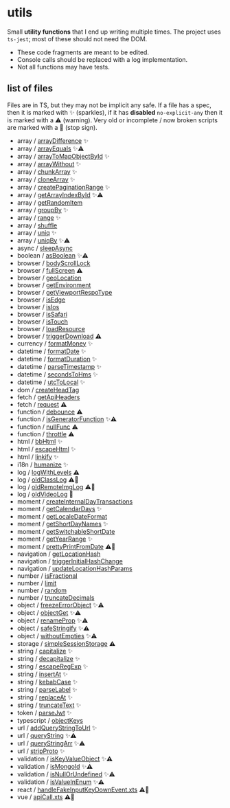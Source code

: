 # utils

Small **utility functions** that I end up writing multiple times.
The project uses `ts-jest`; most of these should not need the DOM.

- These code fragments are meant to be edited.
- Console calls should be replaced with a log implementation.
- Not all functions may have tests.

## list of files

Files are in TS, but they may not be implicit any safe.
If a file has a spec, then it is marked with ✨ (sparkles), if it has **disabled** `no-explicit-any`
then it is marked with a ⚠️ (warning). Very old or incomplete / now broken scripts are marked
with a 🛑 (stop sign).

- array / [arrayDifference](src/array/arrayDifference.ts) ✨
- array / [arrayEquals](src/array/arrayEquals.ts) ✨⚠️
- array / [arrayToMapObjectById](src/array/arrayToMapObjectById.ts) ✨
- array / [arrayWithout](src/array/arrayWithout.ts) ✨
- array / [chunkArray](src/array/chunkArray.ts) ✨
- array / [cloneArray](src/array/cloneArray.ts) ✨
- array / [createPaginationRange](src/array/createPaginationRange.ts) ✨
- array / [getArrayIndexById](src/array/getArrayIndexById.ts) ✨⚠️
- array / [getRandomItem](src/array/getRandomItem.ts) 
- array / [groupBy](src/array/groupBy.ts) ✨
- array / [range](src/array/range.ts) ✨
- array / [shuffle](src/array/shuffle.ts) 
- array / [uniq](src/array/uniq.ts) ✨
- array / [uniqBy](src/array/uniqBy.ts) ✨⚠️
- async / [sleepAsync](src/async/sleepAsync.ts) 
- boolean / [asBoolean](src/boolean/asBoolean.ts) ✨⚠️
- browser / [bodyScrollLock](src/browser/bodyScrollLock.ts) 
- browser / [fullScreen](src/browser/fullScreen.ts) ⚠️
- browser / [geoLocation](src/browser/geoLocation.ts) 
- browser / [getEnvironment](src/browser/getEnvironment.ts) 
- browser / [getViewportRespoType](src/browser/getViewportRespoType.ts) 
- browser / [isEdge](src/browser/isEdge.ts) 
- browser / [isIos](src/browser/isIos.ts) 
- browser / [isSafari](src/browser/isSafari.ts) 
- browser / [isTouch](src/browser/isTouch.ts) 
- browser / [loadResource](src/browser/loadResource.ts) 
- browser / [triggerDownload](src/browser/triggerDownload.ts) ⚠️
- currency / [formatMoney](src/currency/formatMoney.ts) ✨
- datetime / [formatDate](src/datetime/formatDate.ts) ✨
- datetime / [formatDuration](src/datetime/formatDuration.ts) ✨
- datetime / [parseTimestamp](src/datetime/parseTimestamp.ts) ✨
- datetime / [secondsToHms](src/datetime/secondsToHms.ts) ✨
- datetime / [utcToLocal](src/datetime/utcToLocal.ts) ✨
- dom / [createHeadTag](src/dom/createHeadTag.ts) 
- fetch / [getApiHeaders](src/fetch/getApiHeaders.ts) 
- fetch / [request](src/fetch/request.ts) ⚠️
- function / [debounce](src/function/debounce.ts) ⚠️
- function / [isGeneratorFunction](src/function/isGeneratorFunction.ts) ✨⚠️
- function / [nullFunc](src/function/nullFunc.ts) ⚠️
- function / [throttle](src/function/throttle.ts) ⚠️
- html / [bbHtml](src/html/bbHtml.ts) ✨
- html / [escapeHtml](src/html/escapeHtml.ts) ✨
- html / [linkify](src/html/linkify.ts) ✨
- i18n / [humanize](src/i18n/humanize.ts) ✨
- log / [logWithLevels](src/log/logWithLevels.ts) ⚠️
- log / [oldClassLog](src/log/oldClassLog.ts) ⚠️🛑
- log / [oldRemoteImgLog](src/log/oldRemoteImgLog.ts) ⚠️🛑
- log / [oldVideoLog](src/log/oldVideoLog.ts) 🛑
- moment / [createInternalDayTransactions](src/moment/createInternalDayTransactions.ts) 
- moment / [getCalendarDays](src/moment/getCalendarDays.ts) ✨
- moment / [getLocaleDateFormat](src/moment/getLocaleDateFormat.ts) 
- moment / [getShortDayNames](src/moment/getShortDayNames.ts) ✨
- moment / [getSwitchableShortDate](src/moment/getSwitchableShortDate.ts) 
- moment / [getYearRange](src/moment/getYearRange.ts) ✨
- moment / [prettyPrintFromDate](src/moment/prettyPrintFromDate.ts) ⚠️🛑
- navigation / [getLocationHash](src/navigation/getLocationHash.ts) 
- navigation / [triggerInitialHashChange](src/navigation/triggerInitialHashChange.ts) 
- navigation / [updateLocationHashParams](src/navigation/updateLocationHashParams.ts) 
- number / [isFractional](src/number/isFractional.ts) 
- number / [limit](src/number/limit.ts) 
- number / [random](src/number/random.ts) 
- number / [truncateDecimals](src/number/truncateDecimals.ts) 
- object / [freezeErrorObject](src/object/freezeErrorObject.ts) ✨⚠️
- object / [objectGet](src/object/objectGet.ts) ✨⚠️
- object / [renameProp](src/object/renameProp.ts) ✨⚠️
- object / [safeStringify](src/object/safeStringify.ts) ✨⚠️
- object / [withoutEmpties](src/object/withoutEmpties.ts) ✨⚠️
- storage / [simpleSessionStorage](src/storage/simpleSessionStorage.ts) ⚠️
- string / [capitalize](src/string/capitalize.ts) ✨
- string / [decapitalize](src/string/decapitalize.ts) ✨
- string / [escapeRegExp](src/string/escapeRegExp.ts) ✨
- string / [insertAt](src/string/insertAt.ts) ✨
- string / [kebabCase](src/string/kebabCase.ts) ✨
- string / [parseLabel](src/string/parseLabel.ts) ✨
- string / [replaceAt](src/string/replaceAt.ts) ✨
- string / [truncateText](src/string/truncateText.ts) ✨
- token / [parseJwt](src/token/parseJwt.ts) ✨
- typescript / [objectKeys](src/typescript/objectKeys.ts) 
- url / [addQueryStringToUrl](src/url/addQueryStringToUrl.ts) ✨
- url / [queryString](src/url/queryString.ts) ✨⚠️
- url / [queryStringArr](src/url/queryStringArr.ts) ✨⚠️
- url / [stripProto](src/url/stripProto.ts) ✨
- validation / [isKeyValueObject](src/validation/isKeyValueObject.ts) ✨⚠️
- validation / [isMongoId](src/validation/isMongoId.ts) ✨⚠️
- validation / [isNullOrUndefined](src/validation/isNullOrUndefined.ts) ✨⚠️
- validation / [isValueInEnum](src/validation/isValueInEnum.ts) ✨⚠️
- react / [handleFakeInputKeyDownEvent.xts](src/react/handleFakeInputKeyDownEvent.xts) ⚠️🛑
- vue / [apiCall.xts](src/vue/apiCall.xts) ⚠️🛑

